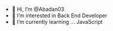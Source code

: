 - 👋 Hi, I’m @Abadan03
- 👀 I’m interested in Back End Developer
- 🌱 I’m currently learning ... JavaScript



<!---
Abadan03/Abadan03 is a ✨ special ✨ repository because its `README.md` (this file) appears on your GitHub profile.
You can click the Preview link to take a look at your changes.
--->
